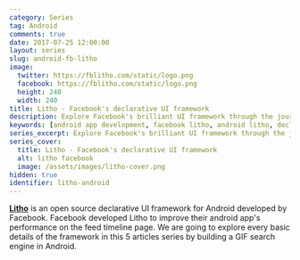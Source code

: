 ```yaml
---
category: Series
tag: Android
comments: true
date: 2017-07-25 12:00:00
layout: series
slug: android-fb-litho
image:
  twitter: https://fblitho.com/static/logo.png
  facebook: https://fblitho.com/static/logo.png
  height: 240
  width: 240
title: Litho - Facebook's declarative UI framework
description: Explore Facebook's brilliant UI framework through the journey of making an android app to search GIFs. Build your own app with Litho as we analyze Litho and learn about its Components, State, Navigation, Events and synchronization.
keywords: [android app development, facebook litho, android litho, declarative ui for android, synchronize state and events]
series_excerpt: Explore Facebook's brilliant UI framework through the journey of making an android app to search GIFs. Build your own app with Litho as we analyze Litho and learn about its Components, State, Navigation, Events and synchronization.
series_cover:
  title: Litho - Facebook's declarative UI framework
  alt: litho facebook
  image: /assets/images/litho-cover.png
hidden: true
identifier: litho-android
---
```


**[Litho](http://fblitho.com/)** is an open source declarative UI framework for Android developed by Facebook. Facebook developed Litho to improve their android app's performance on the feed timeline page. We are going to explore every basic details of the framework in this 5 articles series by building a GIF search engine in Android.
